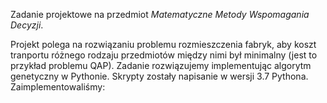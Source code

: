 Zadanie projektowe na przedmiot *Matematyczne Metody Wspomagania Decyzji*.

Projekt polega na rozwiązaniu problemu rozmieszczenia fabryk, aby koszt tranportu różnego rodzaju przedmiotów między nimi był minimalny (jest to przykład problemu QAP). Zadanie rozwiązujemy implementując algorytm genetyczny w Pythonie.
Skrypty zostały napisanie w wersji 3.7 Pythona.
Zaimplementowaliśmy: